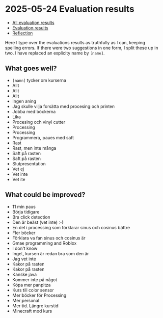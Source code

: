 # 2025-05-24 Evaluation results

- [All evaluation results](../README.md)
- [Evaluation results](../../../data/utvaerderingar/20250524/README.md)
- [Reflection](../../../reflektioner/20250524_richel/README.md)

Here I type over the evaluations results as truthfully as I can,
keeping spelling errors. If there were two suggestions in one form,
I split these up in two. I have replaced an explicity name by `[name]`.

## What goes well?

- `[namn]` tycker om kurserna
- Allt
- Allt
- Allt
- Ingen aning
- Jag skulle vilja forsätta med procesing och printen
- Jobba med böckerna
- Lika
- Procesing och vinyl cutter
- Processing
- Processing
- Programmera, paues med saft
- Rast
- Rast, men inte många
- Saft på rasten
- Saft på rasten
- Slutpresentation
- Vet ej
- Vet inte
- Vet ite

## What could be improved?

- 11 min paus
- Börja tidigare
- Bra click detection
- Den är beäst (vet inte) :-)
- En del i processing som förklarar sinus och cosinus bättre
- Fler böcker
- Förklara va fan sinus och cosinus är
- Gmae programming and Roblox
- I don't know
- Inget, kursen är redan bra som den är
- Jag vet inte
- Kakor på rasten
- Kakor på rasten
- Kanske java
- Kommer inte på något
- Köpa mer panpitza
- Kurs till color sensor
- Mer böcker för Processing
- Mer personal
- Mer tid. Längre kurstid
- Minecraft mod kurs
